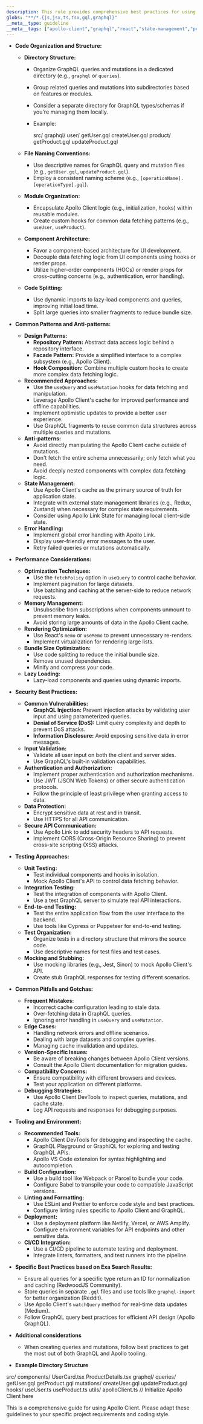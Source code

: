 ```yaml
---
description: This rule provides comprehensive best practices for using Apollo Client in your projects, covering code organization, performance, security, testing, and common pitfalls. It aims to guide developers in building robust and maintainable GraphQL-powered applications.
globs: "**/*.{js,jsx,ts,tsx,gql,graphql}"
__meta__type: guideline
__meta__tags: ["apollo-client","graphql","react","state-management","performance"]
---
```

- **Code Organization and Structure:**
  - **Directory Structure:**
    - Organize GraphQL queries and mutations in a dedicated directory (e.g., `graphql` or `queries`).
    - Group related queries and mutations into subdirectories based on features or modules.
    - Consider a separate directory for GraphQL types/schemas if you're managing them locally.
    - Example:
      
      src/
        graphql/
          user/
            getUser.gql
            createUser.gql
          product/
            getProduct.gql
            updateProduct.gql
      
  - **File Naming Conventions:**
    - Use descriptive names for GraphQL query and mutation files (e.g., `getUser.gql`, `updateProduct.gql`).
    - Employ a consistent naming scheme (e.g., `[operationName].[operationType].gql`).
  - **Module Organization:**
    - Encapsulate Apollo Client logic (e.g., initialization, hooks) within reusable modules.
    - Create custom hooks for common data fetching patterns (e.g., `useUser`, `useProduct`).
  - **Component Architecture:**
    - Favor a component-based architecture for UI development.
    - Decouple data fetching logic from UI components using hooks or render props.
    - Utilize higher-order components (HOCs) or render props for cross-cutting concerns (e.g., authentication, error handling).
  - **Code Splitting:**
    - Use dynamic imports to lazy-load components and queries, improving initial load time.
    - Split large queries into smaller fragments to reduce bundle size.

- **Common Patterns and Anti-patterns:**
  - **Design Patterns:**
    - **Repository Pattern:** Abstract data access logic behind a repository interface.
    - **Facade Pattern:** Provide a simplified interface to a complex subsystem (e.g., Apollo Client).
    - **Hook Composition:** Combine multiple custom hooks to create more complex data fetching logic.
  - **Recommended Approaches:**
    - Use the `useQuery` and `useMutation` hooks for data fetching and manipulation.
    - Leverage Apollo Client's cache for improved performance and offline capabilities.
    - Implement optimistic updates to provide a better user experience.
    - Use GraphQL fragments to reuse common data structures across multiple queries and mutations.
  - **Anti-patterns:**
    - Avoid directly manipulating the Apollo Client cache outside of mutations.
    - Don't fetch the entire schema unnecessarily; only fetch what you need.
    - Avoid deeply nested components with complex data fetching logic.
  - **State Management:**
    - Use Apollo Client's cache as the primary source of truth for application state.
    - Integrate with external state management libraries (e.g., Redux, Zustand) when necessary for complex state requirements.
    - Consider using Apollo Link State for managing local client-side state.
  - **Error Handling:**
    - Implement global error handling with Apollo Link.
    - Display user-friendly error messages to the user.
    - Retry failed queries or mutations automatically.

- **Performance Considerations:**
  - **Optimization Techniques:**
    - Use the `fetchPolicy` option in `useQuery` to control cache behavior.
    - Implement pagination for large datasets.
    - Use batching and caching at the server-side to reduce network requests.
  - **Memory Management:**
    - Unsubscribe from subscriptions when components unmount to prevent memory leaks.
    - Avoid storing large amounts of data in the Apollo Client cache.
  - **Rendering Optimization:**
    - Use React's `memo` or `useMemo` to prevent unnecessary re-renders.
    - Implement virtualization for rendering large lists.
  - **Bundle Size Optimization:**
    - Use code splitting to reduce the initial bundle size.
    - Remove unused dependencies.
    - Minify and compress your code.
  - **Lazy Loading:**
    - Lazy-load components and queries using dynamic imports.

- **Security Best Practices:**
  - **Common Vulnerabilities:**
    - **GraphQL Injection:** Prevent injection attacks by validating user input and using parameterized queries.
    - **Denial of Service (DoS):** Limit query complexity and depth to prevent DoS attacks.
    - **Information Disclosure:** Avoid exposing sensitive data in error messages.
  - **Input Validation:**
    - Validate all user input on both the client and server sides.
    - Use GraphQL's built-in validation capabilities.
  - **Authentication and Authorization:**
    - Implement proper authentication and authorization mechanisms.
    - Use JWT (JSON Web Tokens) or other secure authentication protocols.
    - Follow the principle of least privilege when granting access to data.
  - **Data Protection:**
    - Encrypt sensitive data at rest and in transit.
    - Use HTTPS for all API communication.
  - **Secure API Communication:**
    - Use Apollo Link to add security headers to API requests.
    - Implement CORS (Cross-Origin Resource Sharing) to prevent cross-site scripting (XSS) attacks.

- **Testing Approaches:**
  - **Unit Testing:**
    - Test individual components and hooks in isolation.
    - Mock Apollo Client's API to control data fetching behavior.
  - **Integration Testing:**
    - Test the integration of components with Apollo Client.
    - Use a test GraphQL server to simulate real API interactions.
  - **End-to-end Testing:**
    - Test the entire application flow from the user interface to the backend.
    - Use tools like Cypress or Puppeteer for end-to-end testing.
  - **Test Organization:**
    - Organize tests in a directory structure that mirrors the source code.
    - Use descriptive names for test files and test cases.
  - **Mocking and Stubbing:**
    - Use mocking libraries (e.g., Jest, Sinon) to mock Apollo Client's API.
    - Create stub GraphQL responses for testing different scenarios.

- **Common Pitfalls and Gotchas:**
  - **Frequent Mistakes:**
    - Incorrect cache configuration leading to stale data.
    - Over-fetching data in GraphQL queries.
    - Ignoring error handling in `useQuery` and `useMutation`.
  - **Edge Cases:**
    - Handling network errors and offline scenarios.
    - Dealing with large datasets and complex queries.
    - Managing cache invalidation and updates.
  - **Version-Specific Issues:**
    - Be aware of breaking changes between Apollo Client versions.
    - Consult the Apollo Client documentation for migration guides.
  - **Compatibility Concerns:**
    - Ensure compatibility with different browsers and devices.
    - Test your application on different platforms.
  - **Debugging Strategies:**
    - Use Apollo Client DevTools to inspect queries, mutations, and cache state.
    - Log API requests and responses for debugging purposes.

- **Tooling and Environment:**
  - **Recommended Tools:**
    - Apollo Client DevTools for debugging and inspecting the cache.
    - GraphQL Playground or GraphiQL for exploring and testing GraphQL APIs.
    - Apollo VS Code extension for syntax highlighting and autocompletion.
  - **Build Configuration:**
    - Use a build tool like Webpack or Parcel to bundle your code.
    - Configure Babel to transpile your code to compatible JavaScript versions.
  - **Linting and Formatting:**
    - Use ESLint and Prettier to enforce code style and best practices.
    - Configure linting rules specific to Apollo Client and GraphQL.
  - **Deployment:**
    - Use a deployment platform like Netlify, Vercel, or AWS Amplify.
    - Configure environment variables for API endpoints and other sensitive data.
  - **CI/CD Integration:**
    - Use a CI/CD pipeline to automate testing and deployment.
    - Integrate linters, formatters, and test runners into the pipeline.

- **Specific Best Practices based on Exa Search Results:**
  - Ensure all queries for a specific type return an ID for normalization and caching (RedwoodJS Community).
  - Store queries in separate `.gql` files and use tools like `graphql-import` for better organization (Reddit).
  - Use Apollo Client's `watchQuery` method for real-time data updates (Medium).
  - Follow GraphQL query best practices for efficient API design (Apollo GraphQL).

- **Additional considerations**
  - When creating queries and mutations, follow best practices to get the most out of both GraphQL and Apollo tooling.

- **Example Directory Structure**

src/
  components/
    UserCard.tsx
    ProductDetails.tsx
  graphql/
    queries/
      getUser.gql
      getProduct.gql
    mutations/
      createUser.gql
      updateProduct.gql
  hooks/
    useUser.ts
    useProduct.ts
  utils/
    apolloClient.ts // Initialize Apollo Client here


This is a comprehensive guide for using Apollo Client. Please adapt these guidelines to your specific project requirements and coding style.
